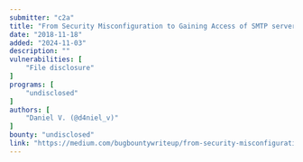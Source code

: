 ```yaml
---
submitter: "c2a"
title: "From Security Misconfiguration to Gaining Access of SMTP server"
date: "2018-11-18"
added: "2024-11-03"
description: ""
vulnerabilities: [
    "File disclosure"
]
programs: [
    "undisclosed"
]
authors: [
    "Daniel V. (@d4niel_v)"
]
bounty: "undisclosed"
link: "https://medium.com/bugbountywriteup/from-security-misconfiguration-to-gaining-access-of-smtp-server-ed833e757e6e"
---
```




